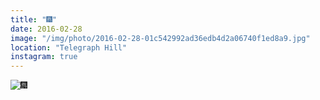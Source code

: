 ```yaml
---
title: "🎆"
date: 2016-02-28
image: "/img/photo/2016-02-28-01c542992ad36edb4d2a06740f1ed8a9.jpg"
location: "Telegraph Hill"
instagram: true
---
```


![🎆](/img/photo/2016-02-28-01c542992ad36edb4d2a06740f1ed8a9.jpg)
